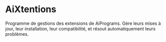 # AiXtentions
Programme de gestions des extensions de AiPrograms. Gère leurs mises à jour, leur installation, leur compatibilité, et résout automatiquement leurs problèmes.
